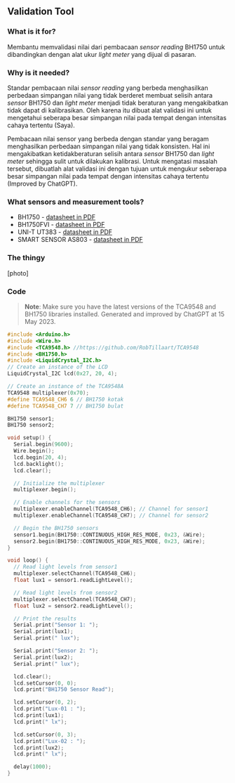 ## Validation Tool
### What is it for?
Membantu memvalidasi nilai dari pembacaan _sensor reading_ BH1750 untuk dibandingkan dengan alat ukur _light meter_ yang dijual di pasaran.

### Why is it needed?
Standar pembacaan nilai _sensor reading_ yang berbeda menghasilkan perbedaan simpangan nilai yang tidak berderet membuat selisih antara _sensor_ BH1750 dan _light meter_ menjadi tidak beraturan yang mengakibatkan tidak dapat di kalibrasikan. Oleh karena itu dibuat alat validasi ini untuk mengetahui seberapa besar simpangan nilai pada tempat dengan intensitas cahaya tertentu (Saya). 

Pembacaan nilai sensor yang berbeda dengan standar yang beragam menghasilkan perbedaan simpangan nilai yang tidak konsisten. Hal ini mengakibatkan ketidakberaturan selisih antara _sensor_ BH1750 dan _light meter_ sehingga sulit untuk dilakukan kalibrasi. Untuk mengatasi masalah tersebut, dibuatlah alat validasi ini dengan tujuan untuk mengukur seberapa besar simpangan nilai pada tempat dengan intensitas cahaya tertentu (Improved by ChatGPT). 

### What sensors and measurement tools?
- BH1750 - [datasheet in PDF](datasheet/bh1750fvi-e-186247.pdf)
- BH1750FVI - [datasheet in PDF](datasheet/bh1750fvi-e-186247.pdf)
- UNI-T UT383 - [datasheet in PDF](datasheet/UT383%20UT383BT.pdf)
- SMART SENSOR AS803 - [datasheet in PDF](datasheet/pdfcoffee.com_smart-sensor-as803-digital-lux-meter-pdf-4-pdf-free.pdf)

### The thingy

[photo]

### Code
> **Note**: Make sure you have the latest versions of the TCA9548 and BH1750 libraries installed. Generated and improved by ChatGPT at 15 May 2023.

```cpp
#include <Arduino.h>
#include <Wire.h>
#include <TCA9548.h> //https://github.com/RobTillaart/TCA9548
#include <BH1750.h>
#include <LiquidCrystal_I2C.h>
// Create an instance of the LCD
LiquidCrystal_I2C lcd(0x27, 20, 4);

// Create an instance of the TCA9548A
TCA9548 multiplexer(0x70); 
#define TCA9548_CH6 6 // BH1750 kotak
#define TCA9548_CH7 7 // BH1750 bulat

BH1750 sensor1;
BH1750 sensor2;

void setup() {
  Serial.begin(9600);
  Wire.begin();
  lcd.begin(20, 4);
  lcd.backlight();
  lcd.clear();

  // Initialize the multiplexer
  multiplexer.begin();

  // Enable channels for the sensors
  multiplexer.enableChannel(TCA9548_CH6); // Channel for sensor1
  multiplexer.enableChannel(TCA9548_CH7); // Channel for sensor2

  // Begin the BH1750 sensors
  sensor1.begin(BH1750::CONTINUOUS_HIGH_RES_MODE, 0x23, &Wire);
  sensor2.begin(BH1750::CONTINUOUS_HIGH_RES_MODE, 0x23, &Wire);
}

void loop() {
  // Read light levels from sensor1
  multiplexer.selectChannel(TCA9548_CH6);
  float lux1 = sensor1.readLightLevel();

  // Read light levels from sensor2
  multiplexer.selectChannel(TCA9548_CH7);
  float lux2 = sensor2.readLightLevel();

  // Print the results
  Serial.print("Sensor 1: ");
  Serial.print(lux1);
  Serial.print(" lux");

  Serial.print("Sensor 2: ");
  Serial.print(lux2);
  Serial.print(" lux");

  lcd.clear();
  lcd.setCursor(0, 0);
  lcd.print("BH1750 Sensor Read");

  lcd.setCursor(0, 2);
  lcd.print("Lux-01 : ");
  lcd.print(lux1);
  lcd.print(" lx");

  lcd.setCursor(0, 3);
  lcd.print("Lux-02 : ");
  lcd.print(lux2);
  lcd.print(" lx");

  delay(1000);
}